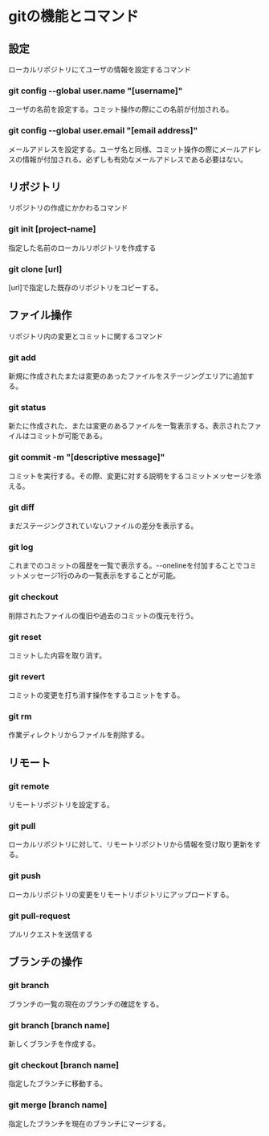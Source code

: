 # gitの機能とコマンド
## 設定
ローカルリポジトリにてユーザの情報を設定するコマンド
### git config --global user.name "[username]"
ユーザの名前を設定する。コミット操作の際にこの名前が付加される。
### git config --global user.email "[email address]"
メールアドレスを設定する。ユーザ名と同様、コミット操作の際にメールアドレスの情報が付加される。必ずしも有効なメールアドレスである必要はない。

## リポジトリ
リポジトリの作成にかかわるコマンド
### git init [project-name]
指定した名前のローカルリポジトリを作成する
### git clone [url]
[url]で指定した既存のリポジトリをコピーする。

## ファイル操作
リポジトリ内の変更とコミットに関するコマンド
### git add 
新規に作成されたまたは変更のあったファイルをステージングエリアに追加する。
### git status
新たに作成された、または変更のあるファイルを一覧表示する。表示されたファイルはコミットが可能である。
### git commit -m "[descriptive message]"
コミットを実行する。その際、変更に対する説明をするコミットメッセージを添える。
### git diff
まだステージングされていないファイルの差分を表示する。
### git log
これまでのコミットの履歴を一覧で表示する。--onelineを付加することでコミットメッセージ1行のみの一覧表示をすることが可能。
### git checkout 
削除されたファイルの復旧や過去のコミットの復元を行う。
### git reset
コミットした内容を取り消す。
### git revert
コミットの変更を打ち消す操作をするコミットをする。
### git rm
作業ディレクトリからファイルを削除する。

## リモート
### git remote
リモートリポジトリを設定する。
### git pull
ローカルリポジトリに対して、リモートリポジトリから情報を受け取り更新をする。
### git push
ローカルリポジトリの変更をリモートリポジトリにアップロードする。
### git pull-request
プルリクエストを送信する

## ブランチの操作
### git branch
ブランチの一覧の現在のブランチの確認をする。
### git branch [branch name]
新しくブランチを作成する。
### git checkout [branch name]
指定したブランチに移動する。
### git merge [branch name]
指定したブランチを現在のブランチにマージする。